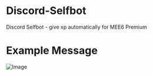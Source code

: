 # Discord-Selfbot
Discord Selfbot - give xp automatically for MEE6 Premium

# Example Message
![Image](https://cdn.discordapp.com/attachments/932997960923480099/953815686298353674/api.png)